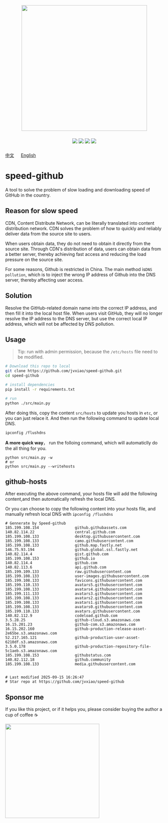 


<!-- </img> -->
<div align="center"> <img src="./img/logo.jpg" width="400px"></div>

<p align="center" style="padding:10px 6px">
  <img src="https://img.shields.io/badge/Windows-10-2376bc?style=plastic&logo=microsoft&logoColor=ffffff" />
   <img src="https://img.shields.io/badge/Python-3.11-2376bc?style=plastic&logo=microsoft&logoColor=ffffff" />
  <img src="https://img.shields.io/github/issues/jvxiao/speed-github.svg?color=F48D73" />
  <img src="https://img.shields.io/github/license/jvxiao/speed-github.svg?logo=github"
</p>

[中文](./README-Cn.md) &emsp; [English](./README.md)

# speed-github

A tool to solve the problem of slow loading and downloading speed of GitHub in the country.

## Reason for slow speed

CDN, Content Distribute Network, can be literally translated into content distribution network. CDN solves the problem of how to quickly and reliably deliver data from the source site to users.

When users obtain data, they do not need to obtain it directly from the source site. Through CDN's distribution of data, users can obtain data from a better server, thereby achieving fast access and reducing the load pressure on the source site.

For some reasons, Github is restricted in China. The main method is`DNS pollution`, which is to inject the wrong IP address of Github into the DNS server, thereby affecting user access.

## Solution

Resolve the GitHub-related domain name into the correct IP address, and then fill it into the local host file. When users visit GitHub, they will no longer resolve the IP address to the DNS server, but use the correct local IP address, which will not be affected by DNS pollution.

## Usage
>Tip: run with admin permission, because the `/etc/hosts` file need to be modified.

``` bash
# Download this repo to local
git clone https://github.com/jvxiao/speed-github.git
cd speed-github

# install dependencies
pip install -r requirements.txt

# run
python ./src/main.py
```

After doing this, copy the content `src/hosts` to update you hosts in `etc`, or you can just relace it. And then run the following command to update local DNS.
```
ipconfig /flushdns
```

**A more quick way**， run the folloing command, which will automaticlly do the all thing for you.

```
python src/main.py -w
# or 
python src/main.py --writehosts
```
## github-hosts

After executing the above command, your hosts file will add the following content,and then automatically refresh the local DNS.

Or you can choose to copy the following content into your hosts file, and manually refresh local DNS with  `ipconfig /flushdns`

```
# Gennerate by Speed-github
185.199.108.154                github.githubassets.com
140.82.114.22                  central.github.com
185.199.108.133                desktop.githubusercontent.com
185.199.108.133                camo.githubusercontent.com
185.199.108.133                github.map.fastly.net
146.75.93.194                  github.global.ssl.fastly.net
140.82.114.4                   gist.github.com
185.199.108.153                github.io
140.82.114.4                   github.com
140.82.113.6                   api.github.com
185.199.109.133                raw.githubusercontent.com
185.199.108.133                user-images.githubusercontent.com
185.199.108.133                favicons.githubusercontent.com
185.199.110.133                avatars5.githubusercontent.com
185.199.108.133                avatars4.githubusercontent.com
185.199.111.133                avatars3.githubusercontent.com
185.199.108.133                avatars2.githubusercontent.com
185.199.108.133                avatars1.githubusercontent.com
185.199.108.133                avatars0.githubusercontent.com
185.199.110.133                avatars.githubusercontent.com
140.82.112.9                   codeload.github.com
3.5.28.25                      github-cloud.s3.amazonaws.com
16.15.201.23                   github-com.s3.amazonaws.com
16.15.202.160                  github-production-release-asset-2e65be.s3.amazonaws.com
52.217.165.121                 github-production-user-asset-6210df.s3.amazonaws.com
3.5.0.178                      github-production-repository-file-5c1aeb.s3.amazonaws.com
185.199.108.153                githubstatus.com
140.82.112.18                  github.community
185.199.108.133                media.githubusercontent.com


# Last modified 2025-09-15 16:26:47
# Star repo at https://github.com/jvxiao/speed-github
```

## Sponsor me

If you like this project, or if it helps you, please consider buying the author a cup of coffee :coffee:

<img src="https://image.baidu.com/search/down?url=http://tvax2.sinaimg.cn/mw690/0071fJItgy1i1vlvailptj30ih0h80wf.jpg" style="width:300px">

